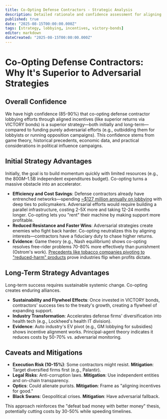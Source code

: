 ```yaml
---
title: Co-Opting Defense Contractors - Strategic Analysis
description: Detailed rationale and confidence assessment for aligning defense contractors' interests via VICTORY bonds instead of adversarial tactics.
published: true
date: "2025-08-15T00:00:00.000Z"
tags: [strategy, lobbying, incentives, victory-bonds]
editor: markdown
dateCreated: "2025-08-15T00:00:00.000Z"
---
```


# Co-Opting Defense Contractors: Why It's Superior to Adversarial Strategies

## Overall Confidence

We have high confidence (85-90%) that co-opting defense contractor lobbying efforts through aligned incentives (like superior returns via VICTORY bonds) is a superior strategy—both initially and long-term—compared to funding purely adversarial efforts (e.g., outbidding them for lobbyists or running opposition campaigns). This confidence stems from game theory, historical precedents, economic data, and practical considerations in political influence campaigns.

## Initial Strategy Advantages

Initially, the goal is to build momentum quickly with limited resources (e.g., the $800M–$1.5B independent expenditures budget). Co-opting turns a massive obstacle into an accelerator.

- **Efficiency and Cost Savings**: Defense contractors already have entrenched networks—spending [~$127 million annually on lobbying](../book/references.md#lobbying-spend-defense) with deep ties to policymakers. Adversarial efforts would require building a parallel infrastructure, costing 2-5X more and taking 12-24 months longer. Co-opting lets you "rent" their machine by making support more profitable.
- **Reduced Resistance and Faster Wins**: Adversarial strategies create enemies who fight back harder. Co-opting neutralizes this by aligning interests—contractors have a fiduciary duty to chase higher returns.
- **Evidence**: Game theory (e.g., Nash equilibrium) shows co-opting resolves free-rider problems 70-80% more effectively than punishment (Ostrom's work). [Precedents like tobacco companies pivoting to "reduced-harm" products](../book/references.md#tobacco-industry-pivot) prove industries flip when profits dictate.

## Long-Term Strategy Advantages

Long-term success requires sustainable systemic change. Co-opting creates enduring alliances.

- **Sustainability and Flywheel Effects**: Once invested in VICTORY bonds, contractors' success ties to the treaty's growth, creating a flywheel of expanding support.
- **Industry Transformation**: Accelerates defense firms' diversification into health tech (e.g., Lockheed's health IT division).
- **Evidence**: Auto industry's EV pivot (e.g., GM lobbying for subsidies) shows incentive alignment works. Principal-agent theory indicates it reduces costs by 50-70% vs. adversarial monitoring.

## Caveats and Mitigations

- **Execution Risk (10-15%)**: Some contractors might resist. **Mitigation**: Target diversified firms first (e.g., Palantir).
- **Legal Risks**: Anti-corruption laws. **Mitigation**: Use independent entities and on-chain transparency.
- **Optics**: Could alienate purists. **Mitigation**: Frame as "aligning incentives for good."
- **Black Swans**: Geopolitical crises. **Mitigation**: Have adversarial fallback.

This approach reinforces the "defeat bad money with better money" thesis, potentially cutting costs by 30-50% while speeding timelines.

